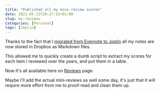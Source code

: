 ```yaml
---
title: "Published all my mini-review scores"
date: 2021-05-23T20:27:52+01:00
slug: my-reviews
Categories: [Personal]
tags: [Joplin]
---
```


Thanks to the fact that I [migrated from Evernote to Joplin](/post/2021/05/23/taking-notes/)
all my notes are now stored in Dropbox as Markdown files.

This allowed me to quickly create a dumb script to extract my scores for each item I reviewed over the years,
and put them in a table.

Now it's all available here on [Reviews](/reviews/) page.

Maybe I'll add the actual mini-reviews as well some day, it's just that it will require more effort from me to
proof-read and clean them up.

